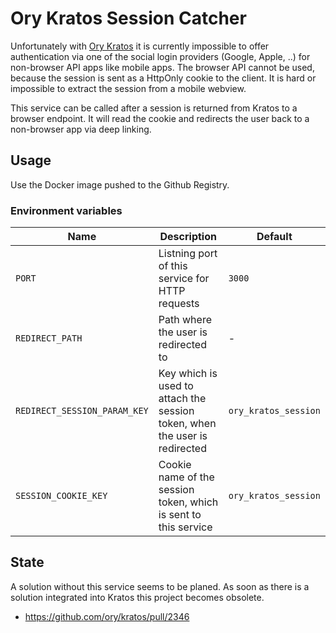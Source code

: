 # Ory Kratos Session Catcher

Unfortunately with [Ory Kratos](https://www.ory.sh/kratos/) it is currently impossible to offer authentication via one of the social login providers (Google, Apple, ..) for non-browser API apps like mobile apps. The browser API cannot be used, because the session is sent as a HttpOnly cookie to the client. It is hard or impossible to extract the session from a mobile webview.

This service can be called after a session is returned from Kratos to a browser endpoint. It will read the cookie and redirects the user back to a non-browser app via deep linking.

## Usage

Use the Docker image pushed to the Github Registry.

### Environment variables

| Name | Description | Default |
|---|---|---|
| `PORT` | Listning port of this service for HTTP requests | `3000` |
| `REDIRECT_PATH` | Path where the user is redirected to | - |
| `REDIRECT_SESSION_PARAM_KEY` | Key which is used to attach the session token, when the user is redirected | `ory_kratos_session` |
| `SESSION_COOKIE_KEY` | Cookie name of the session token, which is sent to this service | `ory_kratos_session` |

## State

A solution without this service seems to be planed. As soon as there is a solution integrated into Kratos this project becomes obsolete.

 - https://github.com/ory/kratos/pull/2346